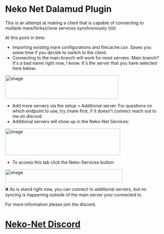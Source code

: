 # Neko Net Dalamud Plugin

This is an attempt at making a client that is capable of connecting to multiple mare/forks/clone services synchronously (lol) 

At this point in time:

- Importing existing mare configurations and filecache.csv. Saves you some time if you decide to switch to the client.
- Connecting to the main branch will work for most servers. Main branch? It's a bad name right now, I know. It's the server that you have selected here below:

  
<img width="368" height="76" alt="image" src="https://github.com/user-attachments/assets/9bcaa05f-4d1e-4dc1-bdeb-b112dfdaf99f" />

- Add more servers via the setup > Additional server. For questions on which endpoint to use, try /mare first, if it doesn't connect reach out to me on discord. 
- Additional servers will show up in the Neko-Net Services:
<img width="373" height="87" alt="image" src="https://github.com/user-attachments/assets/b96f4e28-f7e7-41c7-a11b-8f100964b3bd" />


- To access this tab click the Neko-Services button:


<img width="381" height="42" alt="image" src="https://github.com/user-attachments/assets/e7032fad-dab9-4e1c-9f54-9f70eb5f14ad" />

❌ As is stand right now, you can connect to additional servers, but no syncing is happening outside of the main server your connected to.


For more information please join the discord.
# [Neko-Net Discord](https://discord.gg/5HVveFefcB)


